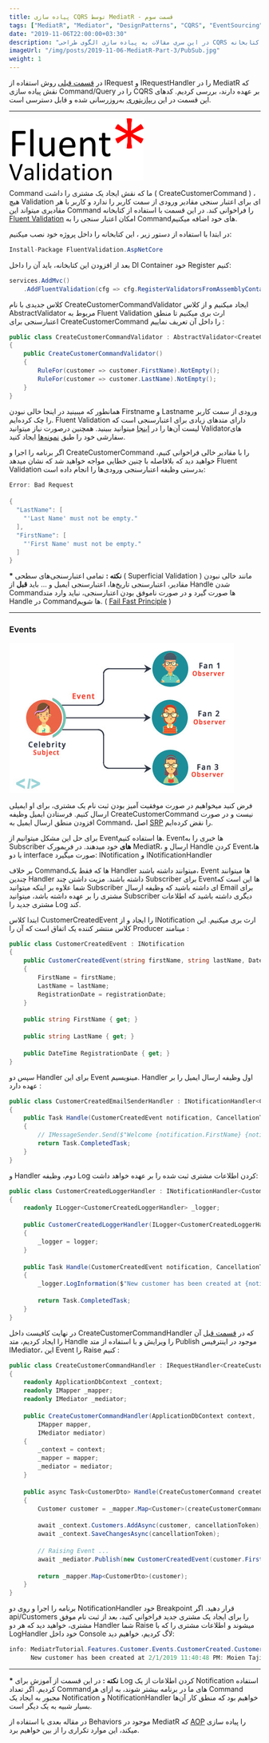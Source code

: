 ```yaml
---
title: پیاده سازی CQRS توسط MediatR - قسمت سوم
tags: ["MediatR", "Mediator", "DesignPatterns", "CQRS", "EventSourcing"]
date: "2019-11-06T22:00:00+03:30"
description: "در این سری مقالات به پیاده سازی الگوی طراحی CQRS توسط کتابخانه MediatR میپردازیم."
imageUrl: "/img/posts/2019-11-06-MediatR-Part-3/PubSub.jpg"
weight: 1
---
```


در [قسمت قبلی](https://moien.dev/posts/2019-11-06-mediatr-part-2) روش استفاده از IRequest و IRequestHandler را در MediatR که نقش پیاده سازی Command/Query را در CQRS بر عهده دارند، بررسی کردیم. کدهای این قسمت در این [ریپازیتوری](https://github.com/MoienTajik/MediatrTutorial) به‌روزرسانی شده و قابل دسترسی است.

----------

<img src="/img/posts/2019-11-06-MediatR-Part-3/FluentValidation.jpg" alt="Fluent Validation" width="270" style="margin:auto;">
<br>

Command ما که نقش ایجاد یک مشتری را داشت ( CreateCustomerCommand ) ، هیچ Validation ای برای اعتبار سنجی مقادیر ورودی از سمت کاربر را ندارد و کاربر با هر مقادیری میتواند این Command را فراخوانی کند. در این قسمت با استفاده از کتابخانه [Fluent Validation](https://github.com/JeremySkinner/FluentValidation)  امکان اعتبار سنجی را به Command‌های خود اضافه میکنیم.  
  
در ابتدا با استفاده از دستور زیر ، این کتابخانه را داخل پروژه خود نصب میکنیم:

```csharp
Install-Package FluentValidation.AspNetCore
```
  
بعد از افزودن این کتابخانه، باید آن را داخل DI Container خود Register کنیم:

```csharp
services.AddMvc()
    .AddFluentValidation(cfg => cfg.RegisterValidatorsFromAssemblyContaining<Startup>());
```
  
کلاس جدیدی با نام CreateCustomerCommandValidator ایجاد میکنیم و از کلاس AbstractValidator مربوط به Fluent Validation ارث بری میکنیم تا منطق اعتبارسنجی برای CreateCustomerCommand را داخل آن تعریف نماییم :  

```csharp
public class CreateCustomerCommandValidator : AbstractValidator<CreateCustomerCommand>
{
    public CreateCustomerCommandValidator()
    {
        RuleFor(customer => customer.FirstName).NotEmpty();
        RuleFor(customer => customer.LastName).NotEmpty();
    }
}
```

همانطور که میبینید در اینجا خالی نبودن Firstname و Lastname ورودی از سمت کاربر را چک کرده‌ایم. Fluent Validation دارای متدهای زیادی برای اعتبارسنجی است که لیست آن‌ها را در [اینجا](https://fluentvalidation.net/built-in-validators) میتوانید ببینید. همچنین درصورت نیاز میتوانید Validator‌های سفارشی خود را طبق [نمونه‌ها](https://fluentvalidation.net/custom-validators) ایجاد کنید.  
  
اگر برنامه را اجرا و CreateCustomerCommand را با مقادیر خالی فراخوانی کنیم، خواهید دید که بلافاصله با چنین خطایی مواجه خواهید شد که نشان میدهد Fluent Validation بدرستی وظیفه اعتبارسنجی ورودی‌ها را انجام داده است:

```csharp
Error: Bad Request

{
  "LastName": [
    "'Last Name' must not be empty."
  ],
  "FirstName": [
    "'First Name' must not be empty."
  ]
}
```

  
**\*** **نکته :**  تمامی اعتبارسنجی‌های سطحی ( Superficial Validation ) مانند خالی نبودن مقادیر، اعتبارسنجی تاریخ‌ها، اعتبارسنجی ایمیل و ... باید  **قبل**  از Handle شدن Command‌ها صورت گیرد و در صورت ناموفق بودن اعتبارسنجی، نباید وارد متد Handle در Command‌ها شویم. ( [Fail Fast Principle](https://enterprisecraftsmanship.com/2015/09/15/fail-fast-principle/) )

----------

### Events

<img src="/img/posts/2019-11-06-MediatR-Part-3/PubSub.jpg" alt="Observer Pattern" style="margin:auto;">
<br>

فرض کنید میخواهیم در صورت موفقیت آمیز بودن ثبت نام یک مشتری، برای او ایمیلی ارسال کنیم. فرستادن ایمیل وظیفه CreateCustomerCommand نیست و در صورت افزودن منطق ارسال ایمیل به Command، اصل [SRP](http://principles-wiki.net/principles:single_responsibility_principle) را نقض کرده‌ایم.  

  
برای حل این مشکل میتوانیم از Event‌ها استفاده کنیم. Event‌ها خبری را به Subscriber‌ **های**  خود میدهند. در فریمورک MediatR، ارسال و Handle کردن Event‌‌ها، با دو interface صورت میگیرد: INotification و INotificationHandler  
  
بر خلاف Command‌ها که فقط یک Handler میتوانند داشته باشند، Event ها میتوانند چندین Handler داشته باشند. مزیت داشتن چند Subscriber برای Event‌ها این است که شما علاوه بر اینکه میتوانید Subscriber ای داشته باشید که وظیفه ارسال Email برای مشتری را بر عهده داشته باشد، میتوانید Subscriber دیگری داشته باشید که اطلاعات مشتری جدید را Log کند.  
  
ابتدا کلاس CustomerCreatedEvent را ایجاد و از INotification ارث بری میکنیم. این کلاس منتشر کننده یک اتفاق است که آن را Producer مینامند :

```csharp
public class CustomerCreatedEvent : INotification
{
    public CustomerCreatedEvent(string firstName, string lastName, DateTime registrationDate)
    {
        FirstName = firstName;
        LastName = lastName;
        RegistrationDate = registrationDate;
    }

    public string FirstName { get; }

    public string LastName { get; }

    public DateTime RegistrationDate { get; }
}
```
  
سپس دو Handler برای این Event مینویسیم. Handler اول وظیفه ارسال ایمیل را بر عهده دارد :

```csharp
public class CustomerCreatedEmailSenderHandler : INotificationHandler<CustomerCreatedEvent>
{
    public Task Handle(CustomerCreatedEvent notification, CancellationToken cancellationToken)
    {
        // IMessageSender.Send($"Welcome {notification.FirstName} {notification.LastName} !");
        return Task.CompletedTask;
    }
}
```
  
و Handler دوم، وظیفه Log کردن اطلاعات مشتری ثبت شده را بر عهده خواهد داشت:  

```csharp
public class CustomerCreatedLoggerHandler : INotificationHandler<CustomerCreatedEvent>
{
    readonly ILogger<CustomerCreatedLoggerHandler> _logger;

    public CustomerCreatedLoggerHandler(ILogger<CustomerCreatedLoggerHandler> logger)
    {
        _logger = logger;
    }

    public Task Handle(CustomerCreatedEvent notification, CancellationToken cancellationToken)
    {
        _logger.LogInformation($"New customer has been created at {notification.RegistrationDate}: {notification.FirstName} {notification.LastName}");

        return Task.CompletedTask;
    }
}
```

در نهایت کافیست داخل CreateCustomerCommandHandler که در [قسمت قبل](https://moien.dev/posts/2019-11-06-mediatr-part-2) آن را ایجاد کردیم، متد Handle را ویرایش و با استفاده از متد Publish موجود در اینترفیس IMediator، این Event را Raise کنیم :

```csharp
public class CreateCustomerCommandHandler : IRequestHandler<CreateCustomerCommand, CustomerDto>
{
    readonly ApplicationDbContext _context;
    readonly IMapper _mapper;
    readonly IMediator _mediator;

    public CreateCustomerCommandHandler(ApplicationDbContext context,
        IMapper mapper,
        IMediator mediator)
    {
        _context = context;
        _mapper = mapper;
        _mediator = mediator;
    }

    public async Task<CustomerDto> Handle(CreateCustomerCommand createCustomerCommand, CancellationToken cancellationToken)
    {
        Customer customer = _mapper.Map<Customer>(createCustomerCommand);

        await _context.Customers.AddAsync(customer, cancellationToken);
        await _context.SaveChangesAsync(cancellationToken);

        // Raising Event ...
        await _mediator.Publish(new CustomerCreatedEvent(customer.FirstName, customer.LastName, customer.RegistrationDate), cancellationToken);

        return _mapper.Map<CustomerDto>(customer);
    }
}
```

برنامه را اجرا و روی دو NotificationHandler خود Breakpoint قرار دهید. اگر api/Customers را برای ایجاد یک مشتری جدید فراخوانی کنید، بعد از ثبت نام موفق مشتری، خواهید دید که هر دو Handler شما Raise میشوند و اطلاعات مشتری را که با LogHandler خود داخل Console لاگ کردیم، خواهیم دید:

```csharp
info: MediatrTutorial.Features.Customer.Events.CustomerCreated.CustomerCreatedLoggerHandler[0]
      New customer has been created at 2/1/2019 11:40:48 PM: Moien Tajik
```

----------

**\*** **نکته :** در این قسمت از آموزش برای Log کردن اطلاعات از یک Notification استفاده کردیم. اگر تعداد Command‌های ما در برنامه بیشتر شوند، به ازای هر Command مجبور به ایجاد یک Notification و NotificationHandler خواهیم بود که منطق کار آن‌ها بسیار شبیه به یک دیگر است.  
  
در مقاله بعدی با استفاده از Behaviors موجود در MediatR که [AOP](https://www.dotnettips.info/courses/details/4) را پیاده سازی میکند، این موارد تکراری را از بین خواهیم برد.